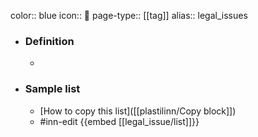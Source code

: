 color:: blue
icon:: 📜
page-type:: [[tag]]
alias:: legal_issues

- ### Definition 
  - 
- ### Sample list
  - [How to copy this list]([[plastilinn/Copy block]])
  - #inn-edit {{embed [[legal_issue/list]]}}


